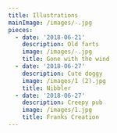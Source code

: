 ```yaml
---
title: Illustrations
mainImage: /images/-.jpg
pieces:
  - date: '2018-06-21'
    description: Old farts
    image: /images/-.jpg
    title: Gone with the wind
  - date: '2018-06-27'
    description: Cute doggy
    image: /images/1 (2).jpg
    title: Nibbler
  - date: '2018-06-27'
    description: Creepy pub
    image: /images/1.jpg
    title: Franks Creation
---
```


